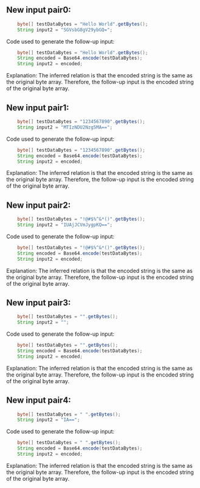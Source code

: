 ## New input pair0:
```java
    byte[] testDataBytes = "Hello World".getBytes();
    String input2 = "SGVsbG8gV29ybGQ=";
```
Code used to generate the follow-up input:
```java
    byte[] testDataBytes = "Hello World".getBytes();
    String encoded = Base64.encode(testDataBytes);
    String input2 = encoded;
```
Explanation: The inferred relation is that the encoded string is the same as the original byte array. Therefore, the follow-up input is the encoded string of the original byte array.

## New input pair1:
```java
    byte[] testDataBytes = "1234567890".getBytes();
    String input2 = "MTIzNDU2Nzg5MA==";
```
Code used to generate the follow-up input:
```java
    byte[] testDataBytes = "1234567890".getBytes();
    String encoded = Base64.encode(testDataBytes);
    String input2 = encoded;
```
Explanation: The inferred relation is that the encoded string is the same as the original byte array. Therefore, the follow-up input is the encoded string of the original byte array.

## New input pair2:
```java
    byte[] testDataBytes = "!@#$%^&*()".getBytes();
    String input2 = "IUAjJCVmJygpKQ==";
```
Code used to generate the follow-up input:
```java
    byte[] testDataBytes = "!@#$%^&*()".getBytes();
    String encoded = Base64.encode(testDataBytes);
    String input2 = encoded;
```
Explanation: The inferred relation is that the encoded string is the same as the original byte array. Therefore, the follow-up input is the encoded string of the original byte array.

## New input pair3:
```java
    byte[] testDataBytes = "".getBytes();
    String input2 = "";
```
Code used to generate the follow-up input:
```java
    byte[] testDataBytes = "".getBytes();
    String encoded = Base64.encode(testDataBytes);
    String input2 = encoded;
```
Explanation: The inferred relation is that the encoded string is the same as the original byte array. Therefore, the follow-up input is the encoded string of the original byte array.

## New input pair4:
```java
    byte[] testDataBytes = " ".getBytes();
    String input2 = "IA==";
```
Code used to generate the follow-up input:
```java
    byte[] testDataBytes = " ".getBytes();
    String encoded = Base64.encode(testDataBytes);
    String input2 = encoded;
```
Explanation: The inferred relation is that the encoded string is the same as the original byte array. Therefore, the follow-up input is the encoded string of the original byte array.
